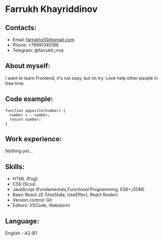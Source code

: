 # Farrukh Khayriddinov

## Contacts:

- Email: farrukhx50@gmail.com
- Phone: +79991345186
- Telegram: @farrukh_rma

## About myself:

I want to learn Frontend, it's not easy, but im try. Love help other people in free time

## Code example:

```
function opposite(number) {
  number = - number;
  return number;
}
```

## Work experience:

_Nothing yet…_

## Skills:

- HTML (Pug)
- CSS (Scss)
- JavaScript (Fundamentals,Functional Programming, ES6+,DOM)
- Basic React JS (UseState, UseEffect, React Router)
- Version control: Git
- Editors: VSCode, Webstorm

## Language:

English - A2-B1
